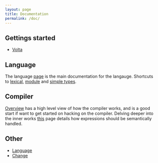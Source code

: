 ```yaml
---
layout: page
title: Documentation
permalink: /doc/
---
```

## Gettings started ##
 * [Volta](setup/volta.html)

## Language ##
The language [page](volt.html) is the main documentation for the langauge.
Shortcuts to [lexical](volt.html#lexical), [module](volt.html#module) and
[simple types](volt.html#simple-types).

## Compiler ##
[Overview](overview.html) has a high level view of how the compiler works, and
is a good start if want to get started on hacking on the compiler. Delving
deeper into the inner works [this](expressions.html) page details how
expressions should be semantically handled.

## Other ##
 * [Language](volt.html)
 * [Change](change.html)
